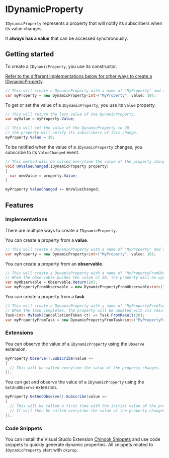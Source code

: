 ﻿# IDynamicProperty

`IDynamicProperty` represents a property that will notify its subscribers when its value changes.

It **always has a value** that can be accessed synchronously.

## Getting started

To create a `IDynamicProperty`, you use its constructor.

[Refer to the different implementations below for other ways to create a IDynamicProperty](#implementations).

```csharp
// This will create a DynamicProperty with a name of "MyProperty" and a value of 10.
var myProperty = new DynamicProperty<int>("MyProperty", value: 10);
```

To get or set the value of a `IDynamicProperty`, you use its `Value` property.

```csharp
// This will return the last value of the DynamicProperty.
var myValue = myProperty.Value;

// This will set the value of the DynamicProperty to 30.
// the property will notify its subscribers of this change.
myProperty.Value = 30;
```

To be notified when the value of a `IDynamicProperty` changes, you subscribe to its `ValueChanged` event.

```csharp
// This method will be called everytime the value of the property changes.
void OnValueChanged(IDynamicProperty property)
{
  var newValue = property.Value;
}

myProperty.ValueChanged += OnValueChanged;
```

## Features

### Implementations

There are multiple ways to create a `IDynamicProperty`.

You can create a property from a **value**.

```csharp
// This will create a DynamicProperty with a name of "MyProperty" and a value of 10.
var myProperty = new DynamicProperty<int>("MyProperty", value: 10);
```

You can create a property from an **observable**.

```csharp
// This will create a DynamicProperty with a name of "MyPropertyFromObservable" and an initial value of 10.
// When the observable pushes the value of 20, the property will be updated and will notify its subscribers of this change.
var myObservable = Observable.Return(20);
var myPropertyFromObservable = new DynamicPropertyFromObservable<int>("MyPropertyFromObservable", myObservable, initialValue: 10);
```

You can create a property from a **task**.

```csharp
// This will create a DynamicProperty with a name of "MyPropertyFromTask" and an initial value of 10.
// When the task completes, the property will be updated with its result and will notify its subscribers of this change.
Task<int> MyTask(CancellationToken ct) => Task.FromResult(20);
var myPropertyFromTask = new DynamicPropertyFromTask<int>("MyPropertyFromTask", MyTask, initialValue: 10);
```

### Extensions

You can observe the value of a `IDynamicProperty` using the `Observe` extension.

```csharp
myProperty.Observe().Subscribe(value =>
{
  // This will be called everytime the value of the property changes.
});
```

You can get and observe the value of a `IDynamicProperty` using the `GetAndObserve` extension.

```csharp
myProperty.GetAndObserve().Subscribe(value =>
{
  // This will be called a first time with the initial value of the property.
  // It will then be called everytime the value of the property changes.
});
```

### Code Snippets

You can install the Visual Studio Extension [Chinook Snippets](https://marketplace.visualstudio.com/items?itemName=nventivecorp.ChinookSnippets) and use code snippets to quickly generate dynamic properties.
All snippets related to `IDynamicProperty` start with `ckprop`.

